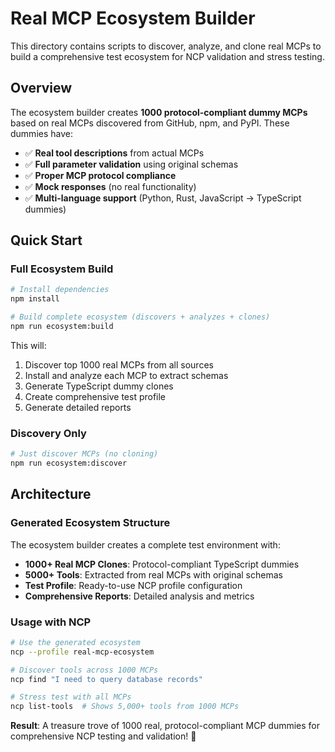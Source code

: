 # Real MCP Ecosystem Builder

This directory contains scripts to discover, analyze, and clone real MCPs to build a comprehensive test ecosystem for NCP validation and stress testing.

## Overview

The ecosystem builder creates **1000 protocol-compliant dummy MCPs** based on real MCPs discovered from GitHub, npm, and PyPI. These dummies have:

- ✅ **Real tool descriptions** from actual MCPs
- ✅ **Full parameter validation** using original schemas
- ✅ **Proper MCP protocol compliance**
- ✅ **Mock responses** (no real functionality)
- ✅ **Multi-language support** (Python, Rust, JavaScript → TypeScript dummies)

## Quick Start

### Full Ecosystem Build

```bash
# Install dependencies
npm install

# Build complete ecosystem (discovers + analyzes + clones)
npm run ecosystem:build
```

This will:
1. Discover top 1000 real MCPs from all sources
2. Install and analyze each MCP to extract schemas
3. Generate TypeScript dummy clones
4. Create comprehensive test profile
5. Generate detailed reports

### Discovery Only

```bash
# Just discover MCPs (no cloning)
npm run ecosystem:discover
```

## Architecture

### Generated Ecosystem Structure

The ecosystem builder creates a complete test environment with:

- **1000+ Real MCP Clones**: Protocol-compliant TypeScript dummies
- **5000+ Tools**: Extracted from real MCPs with original schemas
- **Test Profile**: Ready-to-use NCP profile configuration
- **Comprehensive Reports**: Detailed analysis and metrics

### Usage with NCP

```bash
# Use the generated ecosystem
ncp --profile real-mcp-ecosystem

# Discover tools across 1000 MCPs
ncp find "I need to query database records"

# Stress test with all MCPs
ncp list-tools  # Shows 5,000+ tools from 1000 MCPs
```

**Result**: A treasure trove of 1000 real, protocol-compliant MCP dummies for comprehensive NCP testing and validation! 🎉